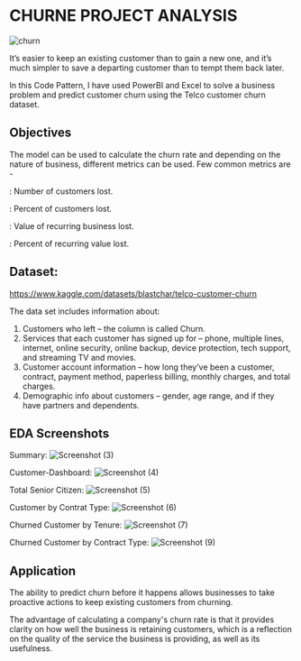 
# CHURNE PROJECT ANALYSIS

![churn](https://github.com/pallav-kr/Churn-analysis-Project/assets/134233451/54e62fc0-9bb5-468d-9d75-687e1eb0ba9e)

It’s easier to keep an existing customer than to gain a new one, and it’s much simpler to save a departing customer than to tempt them back later.

In this Code Pattern, I have used PowerBI and Excel to solve a business problem and predict customer churn using the Telco customer churn dataset.


## Objectives
The model can be used to calculate the churn rate and depending on the nature of business, different metrics can be used. Few common metrics are -

 Number of customers lost.

 Percent of customers lost.

 Value of recurring business lost.

 Percent of recurring value lost.


## Dataset:

https://www.kaggle.com/datasets/blastchar/telco-customer-churn


The data set includes information about:

1. Customers who left – the column is called Churn.
2. Services that each customer has signed up for – phone, multiple lines, internet, online security, online backup, device protection, tech support, and streaming TV and movies.
3. Customer account information – how long they’ve been a customer, contract, payment method, paperless billing, monthly charges, and total charges.
4. Demographic info about customers – gender, age range, and if they have partners and dependents.
## EDA Screenshots

Summary:
![Screenshot (3)](https://github.com/pallav-kr/Churn-analysis-Project/assets/134233451/059d0bc0-50b7-42cb-a358-fdd755734edc)

Customer-Dashboard:
![Screenshot (4)](https://github.com/pallav-kr/Churn-analysis-Project/assets/134233451/fb550468-a44e-47f3-b12e-2bffe0f789a1)


Total Senior Citizen:
![Screenshot (5)](https://github.com/pallav-kr/Churn-analysis-Project/assets/134233451/b7b98d23-d48e-4f8c-b3cf-8f61cbdee3a8)


Customer by Contrat Type:
![Screenshot (6)](https://github.com/pallav-kr/Churn-analysis-Project/assets/134233451/574d59bf-f92f-4234-ad14-fc4dd0a8721a)


Churned Customer by Tenure:
![Screenshot (7)](https://github.com/pallav-kr/Churn-analysis-Project/assets/134233451/cdbabdc9-2d55-4935-ae41-120468ec1586)

Churned Customer by Contract Type:
![Screenshot (9)](https://github.com/pallav-kr/Churn-analysis-Project/assets/134233451/11d93af2-47e7-46ab-9921-d424ee0d4c55)



## Application

The ability to predict churn before it happens allows businesses to take proactive actions to keep existing customers from churning. 

The advantage of calculating a company's churn rate is that it provides clarity on how well the business is retaining customers, which is a reflection on the quality of the service the business is providing, as well as its usefulness.

